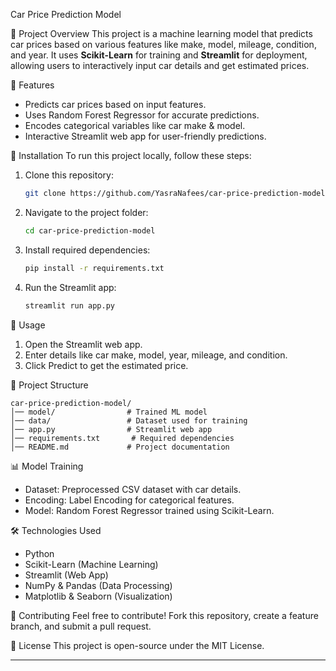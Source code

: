 Car Price Prediction Model

📌 Project Overview
This project is a machine learning model that predicts car prices based on various features like make, model, mileage, condition, and year. It uses **Scikit-Learn** for training and **Streamlit** for deployment, allowing users to interactively input car details and get estimated prices.

 🚀 Features
- Predicts car prices based on input features.
- Uses Random Forest Regressor for accurate predictions.
- Encodes categorical variables like car make & model.
- Interactive Streamlit web app for user-friendly predictions.

 🔧 Installation
To run this project locally, follow these steps:

1. Clone this repository:
   ```bash
   git clone https://github.com/YasraNafees/car-price-prediction-model.git
   ```
2. Navigate to the project folder:
   ```bash
   cd car-price-prediction-model
   ```
3. Install required dependencies:
   ```bash
   pip install -r requirements.txt
   ```
4. Run the Streamlit app:
   ```bash
   streamlit run app.py
   ```

 📝 Usage
1. Open the Streamlit web app.
2. Enter details like car make, model, year, mileage, and condition.
3. Click Predict to get the estimated price.

 📂 Project Structure
```
car-price-prediction-model/
│── model/                # Trained ML model
│── data/                 # Dataset used for training
│── app.py                # Streamlit web app
│── requirements.txt       # Required dependencies
│── README.md             # Project documentation
```

 📊 Model Training
- Dataset: Preprocessed CSV dataset with car details.
- Encoding: Label Encoding for categorical features.
- Model: Random Forest Regressor trained using Scikit-Learn.

🛠 Technologies Used
- Python
- Scikit-Learn (Machine Learning)
- Streamlit (Web App)
- NumPy & Pandas (Data Processing)
- Matplotlib & Seaborn (Visualization)

🤝 Contributing
Feel free to contribute! Fork this repository, create a feature branch, and submit a pull request.

 📜 License
This project is open-source under the MIT License.

---


